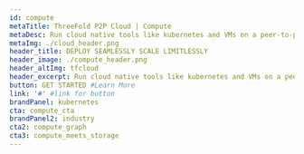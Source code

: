 ```yaml
---
id: compute
metaTitle: ThreeFold P2P Cloud | Compute
metaDesc: Run cloud native tools like kubernetes and VMs on a peer-to-peer infrastructure and explore a world of new possibilities.
metaImg: ./cloud_header.png
header_title: DEPLOY SEAMLESSLY SCALE LIMITLESSLY
header_image: ./compute_header.png
header_altImg: tfcloud
header_excerpt: Run cloud native tools like kubernetes and VMs on a peer-to-peer infrastructure and explore a world of new possibilities.
button: GET STARTED #Learn More
link: '#' #link for button
brandPanel: kubernetes
cta: compute_cta
brandPanel2: industry
cta2: compute_graph
cta3: compute_meets_storage
---
```

